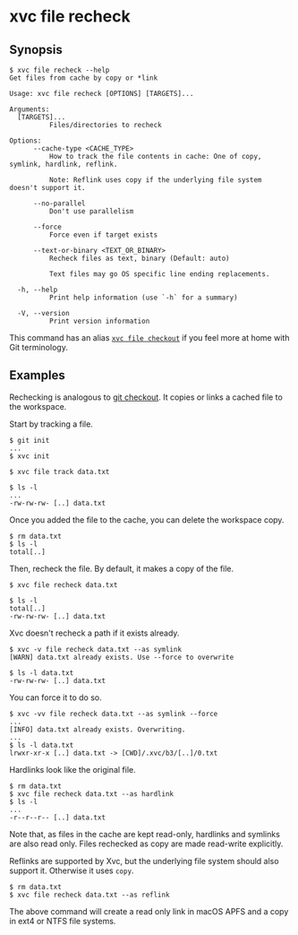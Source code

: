 # xvc file recheck

## Synopsis

```console
$ xvc file recheck --help
Get files from cache by copy or *link

Usage: xvc file recheck [OPTIONS] [TARGETS]...

Arguments:
  [TARGETS]...
          Files/directories to recheck

Options:
      --cache-type <CACHE_TYPE>
          How to track the file contents in cache: One of copy, symlink, hardlink, reflink.
          
          Note: Reflink uses copy if the underlying file system doesn't support it.

      --no-parallel
          Don't use parallelism

      --force
          Force even if target exists

      --text-or-binary <TEXT_OR_BINARY>
          Recheck files as text, binary (Default: auto)
          
          Text files may go OS specific line ending replacements.

  -h, --help
          Print help information (use `-h` for a summary)

  -V, --version
          Print version information

```


This command has an alias [`xvc file checkout`](/ref/xvc-file-checkout.md) if you feel more at home with Git terminology.

## Examples

Rechecking is analogous to [git checkout](https://git-scm.com/docs/git-checkout). 
It copies or links a cached file to the workspace. 


Start by tracking a file. 

```console
$ git init
...
$ xvc init

$ xvc file track data.txt

$ ls -l
...
-rw-rw-rw- [..] data.txt

```

Once you added the file to the cache, you can delete the workspace copy.


```console
$ rm data.txt
$ ls -l
total[..]

```

Then, recheck the file. By default, it makes a copy of the file.

```console
$ xvc file recheck data.txt

$ ls -l
total[..]
-rw-rw-rw- [..] data.txt

```

Xvc doesn't recheck a path if it exists already.

```console
$ xvc -v file recheck data.txt --as symlink
[WARN] data.txt already exists. Use --force to overwrite

$ ls -l data.txt
-rw-rw-rw- [..] data.txt

```

You can force it to do so.

```console
$ xvc -vv file recheck data.txt --as symlink --force
...
[INFO] data.txt already exists. Overwriting.
...
$ ls -l data.txt
lrwxr-xr-x [..] data.txt -> [CWD]/.xvc/b3/[..]/0.txt

```

Hardlinks look like the original file. 

```console
$ rm data.txt
$ xvc file recheck data.txt --as hardlink
$ ls -l
...
-r--r--r-- [..] data.txt

```

Note that, as files in the cache are kept read-only, hardlinks and symlinks are also read only. Files rechecked as copy are made read-write explicitly.

Reflinks are supported by Xvc, but the underlying file system should also support it. 
Otherwise it uses `copy`. 

```console
$ rm data.txt
$ xvc file recheck data.txt --as reflink
```

The above command will create a read only link in macOS APFS and a copy in ext4 or NTFS file systems. 
